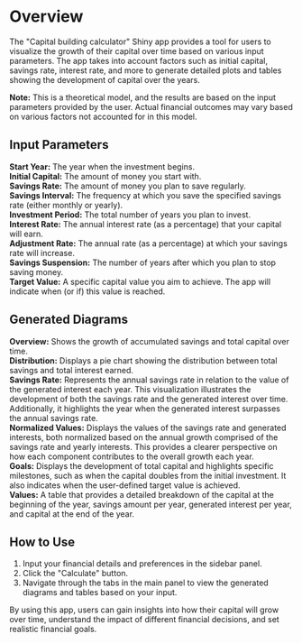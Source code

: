 # Overview
The "Capital building calculator" Shiny app provides a tool for users to visualize the growth of their capital over time based on various input parameters. The app takes into account factors such as initial capital, savings rate, interest rate, and more to generate detailed plots and tables showing the development of capital over the years.

**Note:** This is a theoretical model, and the results are based on the input parameters provided by the user. Actual financial outcomes may vary based on various factors not accounted for in this model.

## Input Parameters
**Start Year:** The year when the investment begins.  
**Initial Capital:** The amount of money you start with.  
**Savings Rate:** The amount of money you plan to save regularly.  
**Savings Interval:** The frequency at which you save the specified savings rate (either monthly or yearly).  
**Investment Period:** The total number of years you plan to invest.  
**Interest Rate:** The annual interest rate (as a percentage) that your capital will earn.  
**Adjustment Rate:** The annual rate (as a percentage) at which your savings rate will increase.  
**Savings Suspension:** The number of years after which you plan to stop saving money.  
**Target Value:** A specific capital value you aim to achieve. The app will indicate when (or if) this value is reached.  

## Generated Diagrams
**Overview:** Shows the growth of accumulated savings and total capital over time.  
**Distribution:** Displays a pie chart showing the distribution between total savings and total interest earned.  
**Savings Rate:** Represents the annual savings rate in relation to the value of the generated interest each year. This visualization illustrates the development of both the savings rate and the generated interest over time. Additionally, it highlights the year when the generated interest surpasses the annual savings rate.   
**Normalized Values:** Displays the values of the savings rate and generated interests, both normalized based on the annual growth comprised of the savings rate and yearly interests. This provides a clearer perspective on how each component contributes to the overall growth each year.  
**Goals:** Displays the development of total capital and highlights specific milestones, such as when the capital doubles from the initial investment. It also indicates when the user-defined target value is achieved.  
**Values:** A table that provides a detailed breakdown of the capital at the beginning of the year, savings amount per year, generated interest per year, and capital at the end of the year.  

## How to Use
1. Input your financial details and preferences in the sidebar panel.
2. Click the "Calculate" button.
3. Navigate through the tabs in the main panel to view the generated diagrams and tables based on your input.  
  
By using this app, users can gain insights into how their capital will grow over time, understand the impact of different financial decisions, and set realistic financial goals.